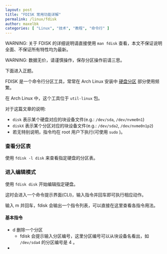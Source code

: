 ```yaml
---
layout: post
title: "FDISK 常用功能详解"
permalink: /linux/fdisk
author: maxelbk
categories: [ "Linux", "技术", "教程", "命令行" ]
---
```


<div style="font-color:red">
    <p>WARNING: 关于 FDISK 的详细说明请直接使用 <code style="font-color:black" class="highlighter-rouge language-plaintext">man fdisk</code> 查看，本文不保证说明全面、不保证所有特性均为最新。</p>
    <p>WARNING: 数据无价，请谨慎操作，保存分区操作前请三思。</p>
</div>

下面进入正题。

FDISK 是一个命令行分区工具，常常在 Arch Linux 安装中 [硬盘分区](/linux/arch-inst#硬盘分区) 部分使用频繁。

在 Arch Linux 中，这个工具位于 `util-linux` 包。

对于这篇文章的说明:
- `disk` 表示某个硬盘对应的块设备文件(e.g.: `/dev/sda`, `/dev/nvme0n1`)
- `diskX` 表示某个分区对应的块设备文件(e.g.: `/dev/sda2`, `/dev/nvme0n1p2`)
- 若无特别说明，指令均在 root 用户下执行(可使用 `sudo` )。

### 查看分区表

使用 `fdisk -l disk` 来查看指定硬盘的分区表。

### 进入编辑模式

使用 `fdisk disk` 开始编辑指定硬盘。

这时会进入一个命令提示界面(CLI)，输入指令并回车即可执行相应动作。

输入 m 并回车，fdisk 会输出一个指令列表，可以直接在这里查看各指令用法。



#### 基本指令

- d 删除一个分区
  - fdisk 会提示输入分区编号，这里分区编号可以从块设备名看出，如 `/dev/sda4` 的分区编号是 4 。
-
